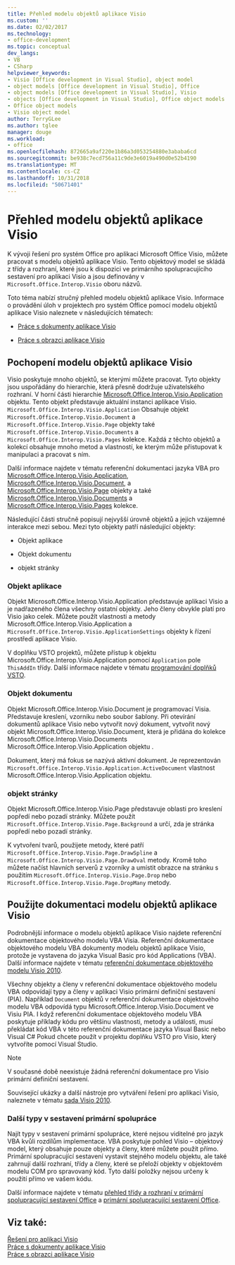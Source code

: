 ```yaml
---
title: Přehled modelu objektů aplikace Visio
ms.custom: ''
ms.date: 02/02/2017
ms.technology:
- office-development
ms.topic: conceptual
dev_langs:
- VB
- CSharp
helpviewer_keywords:
- Visio [Office development in Visual Studio], object model
- object models [Office development in Visual Studio], Office
- object models [Office development in Visual Studio], Visio
- objects [Office development in Visual Studio], Office object models
- Office object models
- Visio object model
author: TerryGLee
ms.author: tglee
manager: douge
ms.workload:
- office
ms.openlocfilehash: 872665a9af220e1b86a3d053254880e3ababa6cd
ms.sourcegitcommit: be938c7ecd756a11c9de3e6019a490d0e52b4190
ms.translationtype: MT
ms.contentlocale: cs-CZ
ms.lasthandoff: 10/31/2018
ms.locfileid: "50671401"
---
```

# <a name="visio-object-model-overview"></a>Přehled modelu objektů aplikace Visio
  K vývoji řešení pro systém Office pro aplikaci Microsoft Office Visio, můžete pracovat s modelu objektů aplikace Visio. Tento objektový model se skládá z třídy a rozhraní, které jsou k dispozici ve primárního spolupracujícího sestavení pro aplikaci Visio a jsou definovány v `Microsoft.Office.Interop.Visio` oboru názvů.  
  
 Toto téma nabízí stručný přehled modelu objektů aplikace Visio. Informace o provádění úloh v projektech pro systém Office pomocí modelu objektů aplikace Visio naleznete v následujících tématech:  
  
-   [Práce s dokumenty aplikace Visio](../vsto/working-with-visio-documents.md)  
  
-   [Práce s obrazci aplikace Visio](../vsto/working-with-visio-shapes.md)  
  
## <a name="understand-the-visio-object-model"></a>Pochopení modelu objektů aplikace Visio  
 Visio poskytuje mnoho objektů, se kterými můžete pracovat. Tyto objekty jsou uspořádány do hierarchie, která přesně dodržuje uživatelského rozhraní. V horní části hierarchie [Microsoft.Office.Interop.Visio.Application](/office/vba/api/Visio.Application) objektu. Tento objekt představuje aktuální instanci aplikace Visio. `Microsoft.Office.Interop.Visio.Application` Obsahuje objekt `Microsoft.Office.Interop.Visio.Document` a `Microsoft.Office.Interop.Visio.Page` objekty také `Microsoft.Office.Interop.Visio.Documents` a `Microsoft.Office.Interop.Visio.Pages` kolekce. Každá z těchto objektů a kolekcí obsahuje mnoho metod a vlastností, ke kterým může přistupovat k manipulaci a pracovat s ním.  
  
 Další informace najdete v tématu referenční dokumentaci jazyka VBA pro [Microsoft.Office.Interop.Visio.Application](/office/vba/api/Visio.Application), [Microsoft.Office.Interop.Visio.Document](/office/vba/api/Visio.Document), a [ Microsoft.Office.Interop.Visio.Page](/office/vba/api/Visio.Page) objekty a také [Microsoft.Office.Interop.Visio.Documents](/office/vba/api/Visio.Documents) a [Microsoft.Office.Interop.Visio.Pages](/office/vba/api/Visio.Pages) kolekce.  
  
 Následující části stručně popisují nejvyšší úrovně objektů a jejich vzájemné interakce mezi sebou. Mezi tyto objekty patří následující objekty:  
  
-   Objekt aplikace  
  
-   Objekt dokumentu  
  
-   objekt stránky  
  
### <a name="application-object"></a>Objekt aplikace  
 Objekt Microsoft.Office.Interop.Visio.Application představuje aplikaci Visio a je nadřazeného člena všechny ostatní objekty. Jeho členy obvykle platí pro Visio jako celek. Můžete použít vlastnosti a metody Microsoft.Office.Interop.Visio.Application a `Microsoft.Office.Interop.Visio.ApplicationSettings` objekty k řízení prostředí aplikace Visio.  
  
 V doplňku VSTO projektů, můžete přístup k objektu Microsoft.Office.Interop.Visio.Application pomocí `Application` pole `ThisAddIn` třídy. Další informace najdete v tématu [programování doplňků VSTO](../vsto/programming-vsto-add-ins.md).  
  
### <a name="document-object"></a>Objekt dokumentu  
 Objekt Microsoft.Office.Interop.Visio.Document je programovací Visia. Představuje kreslení, vzorníku nebo soubor šablony. Při otevírání dokumentů aplikace Visio nebo vytvořit nový dokument, vytvořit nový objekt Microsoft.Office.Interop.Visio.Document, která je přidána do kolekce Microsoft.Office.Interop.Visio.Documents Microsoft.Office.Interop.Visio.Application objektu .  
  
 Dokument, který má fokus se nazývá aktivní dokument. Je reprezentován `Microsoft.Office.Interop.Visio.Application.ActiveDocument` vlastnost Microsoft.Office.Interop.Visio.Application objektu.  
  
### <a name="page-object"></a>objekt stránky  
 Objekt Microsoft.Office.Interop.Visio.Page představuje oblasti pro kreslení popředí nebo pozadí stránky. Můžete použít `Microsoft.Office.Interop.Visio.Page.Background` a určí, zda je stránka popředí nebo pozadí stránky.  
  
 K vytvoření tvarů, použijete metody, které patří `Microsoft.Office.Interop.Visio.Page.DrawSpline` a `Microsoft.Office.Interop.Visio.Page.DrawOval` metody. Kromě toho můžete načíst hlavních serverů z vzorníky a umístit obrazce na stránku s použitím `Microsoft.Office.Interop.Visio.Page.Drop` nebo `Microsoft.Office.Interop.Visio.Page.DropMany` metody.  
  
## <a name="use-the-visio-object-model-documentation"></a>Použijte dokumentaci modelu objektů aplikace Visio  
 Podrobnější informace o modelu objektů aplikace Visio najdete referenční dokumentace objektového modelu VBA Visia. Referenční dokumentace objektového modelu VBA dokumenty modelu objektů aplikace Visio, protože je vystavena do jazyka Visual Basic pro kód Applications (VBA). Další informace najdete v tématu [referenční dokumentace objektového modelu Visio 2010](http://go.microsoft.com/fwlink/?LinkId=199775).  
  
 Všechny objekty a členy v referenční dokumentace objektového modelu VBA odpovídají typy a členy v aplikaci Visio primární definiční sestavení (PIA). Například `Document` objektů v referenční dokumentace objektového modelu VBA odpovídá typu Microsoft.Office.Interop.Visio.Document ve Visiu PIA. I když referenční dokumentace objektového modelu VBA poskytuje příklady kódu pro většinu vlastnosti, metody a události, musí překládat kód VBA v této referenční dokumentace jazyka Visual Basic nebo Visual C# Pokud chcete použít v projektu doplňku VSTO pro Visio, který vytvoříte pomocí Visual Studio.  
  
> [!NOTE]  
>  V současné době neexistuje žádná referenční dokumentace pro Visio primární definiční sestavení.  
  
 Související ukázky a další nástroje pro vytváření řešení pro aplikaci Visio, naleznete v tématu [sada Visio 2010](http://go.microsoft.com/fwlink/?LinkId=196501).  
  
### <a name="additional-types-in-primary-interop-assemblies"></a>Další typy v sestavení primární spolupráce  
 Najít typy v sestavení primární spolupráce, které nejsou viditelné pro jazyk VBA kvůli rozdílům implementace. VBA poskytuje pohled Visio – objektový model, který obsahuje pouze objekty a členy, které můžete použít přímo. Primární spolupracující sestavení vystavit stejného modelu objektu, ale také zahrnují další rozhraní, třídy a členy, které se přeloží objekty v objektovém modelu COM pro spravovaný kód. Tyto další položky nejsou určeny k použití přímo ve vašem kódu.  
  
 Další informace najdete v tématu [přehled třídy a rozhraní v primární spolupracující sestavení Office](http://go.microsoft.com/fwlink/?LinkId=189592) a [primární spolupracující sestavení Office](../vsto/office-primary-interop-assemblies.md).  
  
## <a name="see-also"></a>Viz také:  
 [Řešení pro aplikaci Visio](../vsto/visio-solutions.md)   
 [Práce s dokumenty aplikace Visio](../vsto/working-with-visio-documents.md)   
 [Práce s obrazci aplikace Visio](../vsto/working-with-visio-shapes.md)  
  
  